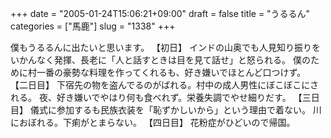 +++
date = "2005-01-24T15:06:21+09:00"
draft = false
title = "うるるん"
categories = ["馬鹿"]
slug = "1338"
+++

僕もうるるんに出たいと思います。
【初日】
インドの山奥でも人見知り振りをいかんなく発揮、長老に「人と話すときは目を見て話せ」と怒られる。
僕のために村一番の豪勢な料理を作ってくれるも、好き嫌いでほとんど口つけず。
【二日目】
下宿先の物を盗んでるのがばれる。村中の成人男性にぼこぼこにされる。
夜、好き嫌いでやはり何も食べれず。栄養失調でやせ細りだす。
【三日目】
儀式に参加するも民族衣装を「恥ずかしいから」という理由で着ない。
川におぼれる。下痢がとまらない。
【四日目】
花粉症がひどいので帰国。
